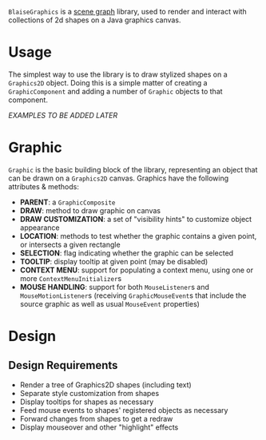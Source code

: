 `BlaiseGraphics` is a [scene graph](http://en.wikipedia.org/wiki/Scene_graph) library, used to render and interact with collections of 2d shapes on a Java graphics canvas.

# Usage #
The simplest way to use the library is to draw stylized shapes on a `Graphics2D` object. Doing this is a simple matter of creating a `GraphicComponent` and adding a number of `Graphic` objects to that component.

_EXAMPLES TO BE ADDED LATER_

# Graphic #
`Graphic` is the basic building block of the library, representing an object that can be drawn on a `Graphics2D` canvas. Graphics have the following attributes & methods:
  * **PARENT**: a `GraphicComposite`
  * **DRAW**: method to draw graphic on canvas
  * **DRAW CUSTOMIZATION**: a set of "visibility hints" to customize object appearance
  * **LOCATION**: methods to test whether the graphic contains a given point, or intersects a given rectangle
  * **SELECTION**: flag indicating whether the graphic can be selected
  * **TOOLTIP**: display tooltip at given point (may be disabled)
  * **CONTEXT MENU**: support for populating a context menu, using one or more `ContextMenuInitializer`s
  * **MOUSE HANDLING**: support for both `MouseListener`s and `MouseMotionListener`s (receiving `GraphicMouseEvent`s that include the source graphic as well as usual `MouseEvent` properties)


# Design #

## Design Requirements ##
  * Render a tree of Graphics2D shapes (including text)
  * Separate style customization from shapes
  * Display tooltips for shapes as necessary
  * Feed mouse events to shapes' registered objects as necessary
  * Forward changes from shapes to get a redraw
  * Display mouseover and other "highlight" effects